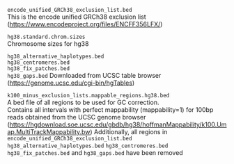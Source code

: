 `encode_unified_GRCh38_exclusion_list.bed`  
This is the encode unified GRCh38 exclusion list (https://www.encodeproject.org/files/ENCFF356LFX/)

`hg38.standard.chrom.sizes`  
Chromosome sizes for hg38

`hg38_alternative_haplotypes.bed`  
`hg38_centromeres.bed`  
`hg38_fix_patches.bed`  
`hg38_gaps.bed` 
Downloaded from UCSC table browser (https://genome.ucsc.edu/cgi-bin/hgTables)


`k100_minus_exclusion_lists.mappable_regions.hg38.bed`  
A bed file of all regions to be used for GC correction.  
Contains all intervals with perfect mappability (mappability=1) for 100bp reads obtained from the UCSC genome browser (https://hgdownload.soe.ucsc.edu/gbdb/hg38/hoffmanMappability/k100.Umap.MultiTrackMappability.bw)
Additionally, all regions in `encode_unified_GRCh38_exclusion_list.bed` `hg38_alternative_haplotypes.bed` `hg38_centromeres.bed` `hg38_fix_patches.bed` and `hg38_gaps.bed` have been removed
